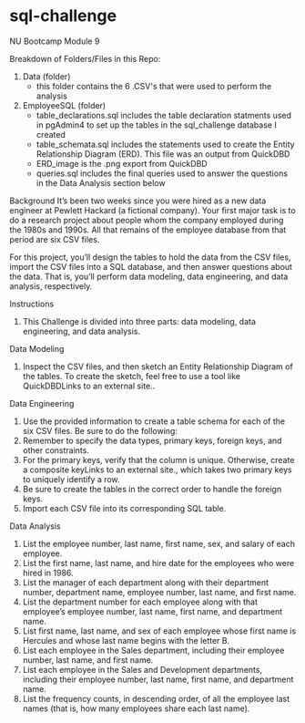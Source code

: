 # sql-challenge
NU Bootcamp Module 9

Breakdown of Folders/Files in this Repo:
1. Data (folder)
   - this folder contains the 6 .CSV's that were used to perform the analysis
2. EmployeeSQL (folder)
   - table_declarations.sql includes the table declaration statments used in pgAdmin4 to set up the tables in the sql_challenge database I created
   - table_schemata.sql includes the statements used to create the Entity Relationship Diagram (ERD). This file was an output from QuickDBD
   - ERD_image is the .png export from QuickDBD
   - queries.sql includes the final queries used to answer the questions in the Data Analysis section below


Background
It’s been two weeks since you were hired as a new data engineer at Pewlett Hackard (a fictional company). Your first major task is to do a research project about people whom the company employed during the 1980s and 1990s. All that remains of the employee database from that period are six CSV files.

For this project, you’ll design the tables to hold the data from the CSV files, import the CSV files into a SQL database, and then answer questions about the data. That is, you’ll perform data modeling, data engineering, and data analysis, respectively.

Instructions
1. This Challenge is divided into three parts: data modeling, data engineering, and data analysis.

Data Modeling
1. Inspect the CSV files, and then sketch an Entity Relationship Diagram of the tables. To create the sketch, feel free to use a tool like QuickDBDLinks to an external site..

Data Engineering
1. Use the provided information to create a table schema for each of the six CSV files. Be sure to do the following:
2. Remember to specify the data types, primary keys, foreign keys, and other constraints.
3. For the primary keys, verify that the column is unique. Otherwise, create a composite keyLinks to an external site., which takes two primary keys to uniquely identify a row.
4. Be sure to create the tables in the correct order to handle the foreign keys.
5. Import each CSV file into its corresponding SQL table.

Data Analysis
1. List the employee number, last name, first name, sex, and salary of each employee.
2. List the first name, last name, and hire date for the employees who were hired in 1986.
3. List the manager of each department along with their department number, department name, employee number, last name, and first name.
4. List the department number for each employee along with that employee’s employee number, last name, first name, and department name.
5. List first name, last name, and sex of each employee whose first name is Hercules and whose last name begins with the letter B.
6. List each employee in the Sales department, including their employee number, last name, and first name.
7. List each employee in the Sales and Development departments, including their employee number, last name, first name, and department name.
8. List the frequency counts, in descending order, of all the employee last names (that is, how many employees share each last name).
